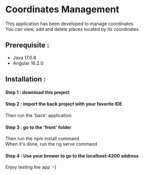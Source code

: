 # Coordinates Management
This application has been developed to manage coordinates   
You can view, add and delete places located by its coordinates.

## Prerequisite :

 - Java 17.0.8
 - Angular 16.2.0
 
## Installation :
 
#### Step 1 : download this project
 
#### Step 2 : import the back project with your favorite IDE
Then run the 'back' application

#### Step 3 : go to the 'front' folder
Then run the npm install command  
When it's done, run the ng serve command

#### Step 4 : Use your brower to go to the localhost:4200 address
Enjoy testing the app :-)
